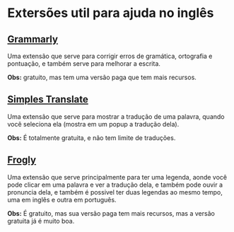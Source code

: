 
# Extersões util para ajuda no inglês

## [Grammarly](https://chrome.google.com/webstore/detail/grammarly-for-chrome/kbfnbcaeplbcioakkpcpgfkobkghlhen)

Uma extensão que serve para corrigir erros de gramática, ortografia e pontuação, e também serve para melhorar a escrita.

**Obs:** gratuito, mas tem uma versão paga que tem mais recursos.

## [Simples Translate](https://chrome.google.com/webstore/detail/simple-translate/ibplnjkanclpjokhdolnendpplpjiace)

Uma extensão que serve para mostrar a tradução de uma palavra, quando você seleciona ela (mostra em um popup a tradução dela).

**Obs:** É totalmente gratuita, e não tem limite de traduções.

## [Frogly](https://chrome.google.com/webstore/detail/language-learning-with-fr/jfmlfmpdclmcknhmonpdhppojbnoinpb)

Uma extensão que serve principalmente para ter uma legenda, aonde você pode clicar em uma palavra e ver a tradução dela, e também pode ouvir a pronuncia dela, e também é possivel ter duas legendas ao mesmo tempo, uma em inglês e outra em português.

**Obs:** É gratuito, mas sua versão paga tem mais recursos, mas a versão gratuita já é muito boa.
